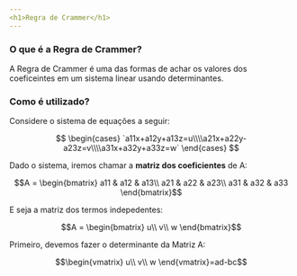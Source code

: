 ```yaml
---
<h1>Regra de Crammer</h1>
---
```


### O que é a Regra de Crammer?

A Regra de Crammer é uma das formas de achar os valores dos coeficeintes em um sistema linear usando determinantes.

### Como é utilizado?

Considere o sistema de equações a seguir:

$$
\begin{cases} `a11x+a12y+a13z=u\\\\a21x+a22y-a23z=v\\\\a31x+a32y+a33z=w` \end{cases}
$$

Dado o sistema, iremos chamar a <r>**matriz dos coeficientes**</r> de A:

$$A = \begin{bmatrix}
a11 & a12 & a13\\
a21 & a22 & a23\\
a31 & a32 & a33
\end{bmatrix}$$

E seja a matriz dos termos indepedentes:

$$A = \begin{bmatrix}
u\\
v\\
w
\end{bmatrix}$$

Primeiro, devemos fazer o determinante da Matriz A:

$$\begin{vmatrix}
u\\
v\\
w
\end{vmatrix}=ad-bc$$
